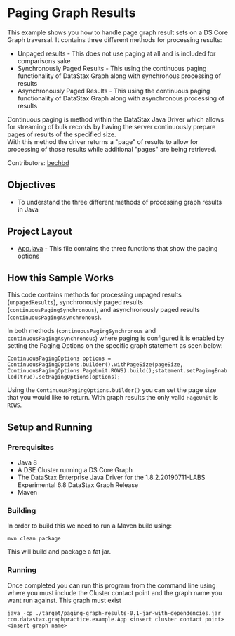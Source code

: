 # Paging Graph Results
This example shows you how to handle page graph result sets on a DS Core Graph traversal.  It contains three different methods for processing results:
* Unpaged results - This does not use paging at all and is included for comparisons sake
* Synchronously Paged Results - This using the continuous paging functionality of DataStax Graph along with synchronous processing of results
* Asynchronously Paged Results -  This using the continuous paging functionality of DataStax Graph along with asynchronous processing of results

Continuous paging is method within the DataStax Java Driver which allows for streaming of bulk records by 
having the server continuously prepare pages of results of the specified size.  
With this method the driver returns a "page" of results to allow for processing of those results while 
additional "pages" are being retrieved.

Contributors: [bechbd](https://github.com/bechbd)

## Objectives
* To understand the three different methods of processing graph results in Java

## Project Layout

* [App.java](src/main/java/com/datastax/graphpractice/example/App.java) - This file contains the three functions that show the paging options

## How this Sample Works

This code contains methods for processing unpaged results (`unpagedResults`), synchronously paged results (`continuousPagingSynchronous`), and asynchronously paged results (`continuousPagingAsynchronous`).

In both methods (`continuousPagingSynchronous` and `continuousPagingAsynchronous`) where paging is configured it 
is enabled by setting the Paging Options on the specific graph statement as seen below:

```ContinuousPagingOptions options = ContinuousPagingOptions.builder().withPageSize(pageSize, ContinuousPagingOptions.PageUnit.ROWS).build();statement.setPagingEnabled(true).setPagingOptions(options);```

Using the `ContinuousPagingOptions.builder()` you can set the page size that you would like to return.  With graph results the only valid `PageUnit` is `ROWS`.

## Setup and Running

### Prerequisites
* Java 8
* A DSE Cluster running a DS Core Graph 	
* The DataStax Enterprise Java Driver for the 1.8.2.20190711-LABS Experimental 6.8 DataStax Graph Release
* Maven

### Building

In order to build this we need to run a Maven build using:

```mvn clean package```

This will build and package a fat jar.  

### Running
Once completed you can run this program from the command line using where you must include the Cluster contact point and the graph name you want run against.  This graph must exist
```
java -cp ./target/paging-graph-results-0.1-jar-with-dependencies.jar com.datastax.graphpractice.example.App <insert cluster contact point> <insert graph name>
```

 
